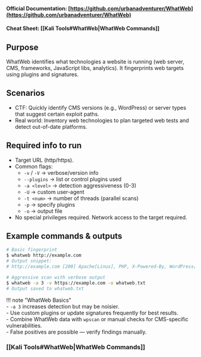 #### Official Documentation: [https://github.com/urbanadventurer/WhatWeb](https://github.com/urbanadventurer/WhatWeb)
#### Cheat Sheet: [[Kali Tools#WhatWeb|WhatWeb Commands]]
## Purpose
WhatWeb identifies what technologies a website is running (web server, CMS, frameworks, JavaScript libs, analytics). It fingerprints web targets using plugins and signatures.

## Scenarios
- CTF: Quickly identify CMS versions (e.g., WordPress) or server types that suggest certain exploit paths.  
- Real world: Inventory web technologies to plan targeted web tests and detect out-of-date platforms.

## Required info to run
- Target URL (http/https).  
- Common flags:
  - `-v` / `-V` → verbose/version info  
  - `--plugins` → list or control plugins used  
  - `-a <level>` → detection aggressiveness (0-3)  
  - `-U` → custom user-agent  
  - `-t <num>` → number of threads (parallel scans)  
  - `-p` → specify plugins  
  - `-o` → output file
- No special privileges required. Network access to the target required.

## Example commands & outputs
```bash
# Basic fingerprint
$ whatweb http://example.com
# Output snippet:
# http://example.com [200] Apache[Linux], PHP, X-Powered-By, WordPress[5.6.1], jQuery

# Aggressive scan with verbose output
$ whatweb -a 3 -v https://example.com -o whatweb.txt
# Output saved to whatweb.txt
```

!!! note "WhatWeb Basics"  
	- `-a 3` increases detection but may be noisier.  
	- Use custom plugins or update signatures frequently for best results.  
	- Combine WhatWeb data with `wpscan` or manual checks for CMS-specific vulnerabilities.  
	- False positives are possible — verify findings manually.

### [[Kali Tools#WhatWeb|WhatWeb Commands]]